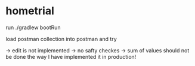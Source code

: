 # hometrial

run ./gradlew bootRun


load postman collection into postman and try

-> edit is not implemented
-> no safty checkes
-> sum of values should not be done the way I have implemented it in production!
